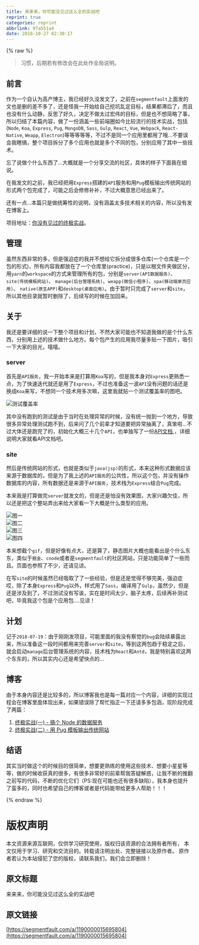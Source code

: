 ```yaml
---
title: 来来来，你可能没见过这么全的实战吧
reprint: true
categories: reprint
abbrlink: 97a551a4
date: 2018-10-27 02:30:17
---
```


{% raw %}
<blockquote>&#x4E60;&#x60EF;&#xFF0C;&#x540E;&#x671F;&#x82E5;&#x6709;&#x4FEE;&#x6539;&#x4F1A;&#x5728;&#x6B64;&#x5904;&#x4F5C;&#x5168;&#x5C40;&#x8BF4;&#x660E;&#x3002;</blockquote><h2 id="articleHeader0">&#x524D;&#x8A00;</h2><p>&#x4F5C;&#x4E3A;&#x4E00;&#x4E2A;&#x81EA;&#x8BA4;&#x4E3A;&#x9AD8;&#x4EA7;&#x535A;&#x4E3B;&#xFF0C;&#x6211;&#x5DF2;&#x7ECF;&#x597D;&#x4E45;&#x6CA1;&#x53D1;&#x6587;&#x4E86;&#xFF0C;&#x4E4B;&#x524D;&#x5728;<code>segmentfault</code>&#x4E0A;&#x9762;&#x53D1;&#x7684;&#x6587;&#x4E5F;&#x662F;&#x5220;&#x7684;&#x5DEE;&#x4E0D;&#x591A;&#x4E86;&#xFF0C;&#x8FD8;&#x662F;&#x602A;&#x6211;&#x4E00;&#x5F00;&#x59CB;&#x7ED9;&#x81EA;&#x5DF1;&#x6316;&#x5751;&#x4E71;&#x5B9A;&#x76EE;&#x6807;&#xFF0C;&#x7ED3;&#x679C;&#x90FD;&#x6EDE;&#x540E;&#x4E86;&#xFF0C;&#x800C;&#x4E14;&#x4E5F;&#x6CA1;&#x6709;&#x4EC0;&#x4E48;&#x52A8;&#x9759;&#xFF0C;&#x53CD;&#x601D;&#x4E86;&#x597D;&#x4E45;&#xFF0C;&#x51B3;&#x5B9A;&#x4E0D;&#x505A;&#x592A;&#x8FC7;&#x5B8F;&#x4F1F;&#x7684;&#x76EE;&#x6807;&#xFF0C;&#x4F46;&#x662F;&#x4E5F;&#x4E0D;&#x60F3;&#x7B80;&#x7565;&#x4E86;&#x4E8B;&#xFF0C;&#x6240;&#x4EE5;&#x5F52;&#x7ED3;&#x4E86;&#x672C;&#x7BC7;&#x5185;&#x5BB9;&#xFF0C;&#x505A;&#x4E86;&#x4E00;&#x4EFD;&#x6DB5;&#x76D6;&#x4E00;&#x4E9B;&#x524D;&#x7AEF;&#x5708;&#x5982;&#x4ECA;&#x6BD4;&#x8F83;&#x6D41;&#x884C;&#x7684;&#x6280;&#x672F;&#x5B9E;&#x6218;&#xFF0C;&#x5305;&#x62EC;(<code>Node</code>, <code>Koa</code>, <code>Express</code>, <code>Pug</code>, <code>MongoDB</code>, <code>Sass</code>, <code>Gulp</code>, <code>React</code>, <code>Vue</code>, <code>Webpack</code>, <code>React-Native</code>, <code>Weapp</code>, <code>Electron</code>)&#x7B49;&#x7B49;&#x7B49;&#x7B49;&#x7B49;&#xFF0C;&#x4E0D;&#x8FC7;&#x4E0D;&#x662F;&#x540C;&#x4E00;&#x4E2A;&#x5E94;&#x7528;&#x91CC;&#x90FD;&#x7528;&#x4E86;&#x54E6;...&#x4E0D;&#x8981;&#x8BEF;&#x4F1A;&#x6211;&#x778E;&#x641E;&#xFF0C;&#x6574;&#x4E2A;&#x9879;&#x76EE;&#x62C6;&#x5206;&#x4E86;&#x591A;&#x4E2A;&#x5E94;&#x7528;&#x4E5F;&#x5C31;&#x662F;&#x591A;&#x4E2A;&#x4E0D;&#x540C;&#x7684;&#x5305;&#xFF0C;&#x5206;&#x522B;&#x5E94;&#x7528;&#x4E86;&#x5176;&#x4E2D;&#x4E00;&#x4E9B;&#x6280;&#x672F;&#x3002;</p><p>&#x5FD8;&#x4E86;&#x8BF4;&#x505A;&#x4E2A;&#x4EC0;&#x4E48;&#x4E1C;&#x897F;&#x4E86;...&#x5927;&#x6982;&#x5C31;&#x662F;&#x4E00;&#x4E2A;&#x5206;&#x4EAB;&#x4EA4;&#x6D41;&#x7684;&#x793E;&#x533A;&#xFF0C;&#x5177;&#x4F53;&#x7684;&#x6837;&#x5B50;&#x4E0B;&#x9762;&#x6211;&#x5728;&#x7EC6;&#x8BF4;&#x3002;</p><p>&#x5728;&#x6211;&#x53D1;&#x6587;&#x7684;&#x4E4B;&#x524D;&#xFF0C;&#x6211;&#x5DF2;&#x7ECF;&#x628A;&#x7528;<code>Express</code>&#x642D;&#x5EFA;&#x7684;<code>API</code>&#x670D;&#x52A1;&#x548C;&#x7528;<code>Pug</code>&#x6A21;&#x677F;&#x8F93;&#x51FA;&#x4F20;&#x7EDF;&#x7F51;&#x7AD9;&#x7684;&#x5F62;&#x5F0F;&#x4E24;&#x4E2A;&#x5305;&#x5B8C;&#x6210;&#x4E86;&#xFF0C;&#x53EF;&#x80FD;&#x4E4B;&#x540E;&#x4F1A;&#x4FEE;&#x4FEE;&#x8865;&#x8865;&#xFF0C;&#x4E0D;&#x8FC7;&#x5927;&#x6982;&#x610F;&#x601D;&#x5DF2;&#x7ECF;&#x51FA;&#x6765;&#x4E86;&#x3002;</p><p>&#x8FD8;&#x6709;&#x4E00;&#x70B9;...&#x672C;&#x7BC7;&#x53EA;&#x662F;&#x505A;&#x7EDF;&#x7B79;&#x6027;&#x7684;&#x8BF4;&#x660E;&#xFF0C;&#x6CA1;&#x6709;&#x6DB5;&#x76D6;&#x592A;&#x591A;&#x6280;&#x672F;&#x76F8;&#x5173;&#x7684;&#x5185;&#x5BB9;&#xFF0C;&#x6240;&#x4EE5;&#x6CA1;&#x6709;&#x53D1;&#x5728;&#x535A;&#x5BA2;&#x4E0A;&#x3002;</p><p>&#x9879;&#x76EE;&#x5730;&#x5740;&#xFF1A;<a href="https://github.com/mintsweet/practice" rel="nofollow noreferrer" target="_blank">&#x4F60;&#x6CA1;&#x6709;&#x89C1;&#x8FC7;&#x7684;&#x7EC8;&#x6781;&#x5B9E;&#x6218;</a>&#x3002;</p><h2 id="articleHeader1">&#x7BA1;&#x7406;</h2><p>&#x867D;&#x7136;&#x4E1C;&#x897F;&#x975E;&#x5E38;&#x7684;&#x591A;&#xFF0C;&#x4F46;&#x662F;&#x5F3A;&#x8FEB;&#x75C7;&#x7684;&#x6211;&#x5E76;&#x4E0D;&#x60F3;&#x7ED9;&#x5B83;&#x62C6;&#x5206;&#x6210;&#x5F88;&#x591A;&#x4ED3;&#x5E93;(&#x4E00;&#x4E2A;&#x4ED3;&#x5E93;&#x662F;&#x4E00;&#x4E2A;&#x5305;&#x7684;&#x5F62;&#x5F0F;)&#xFF0C;&#x6240;&#x6709;&#x5185;&#x5BB9;&#x6211;&#x90FD;&#x653E;&#x5728;&#x4E86;&#x4E00;&#x4E2A;&#x4ED3;&#x5E93;&#x91CC;(practice)&#xFF0C;&#x53EA;&#x662F;&#x4EE5;&#x6839;&#x6587;&#x4EF6;&#x5939;&#x505A;&#x533A;&#x5206;&#xFF0C;&#x7528;<code>yarn</code>&#x7684;<code>workspace</code>&#x7684;&#x65B9;&#x5F0F;&#x6765;&#x7BA1;&#x7406;&#x6240;&#x6709;&#x7684;&#x5305;&#xFF0C;&#x5206;&#x522B;&#x662F;<code>server(API&#x6570;&#x636E;&#x670D;&#x52A1;)</code>&#x3001;<code>site(&#x4F20;&#x7EDF;&#x6A21;&#x677F;&#x7F51;&#x7AD9;)</code>&#x3001; <code>manage(&#x540E;&#x53F0;&#x7BA1;&#x7406;&#x7CFB;&#x7EDF;)</code>&#x3001;<code>weapp(&#x5FAE;&#x4FE1;&#x5C0F;&#x7A0B;&#x5E8F;)</code>&#x3001;<code>spa(&#x79FB;&#x52A8;&#x7AEF;&#x5355;&#x9875;&#x5E94;&#x7528;)</code>&#x3001; <code>native(&#x539F;&#x751F;APP)</code>&#x548C;<code>desktop(&#x684C;&#x9762;&#x5E94;&#x7528;)</code>&#x3002;&#x7531;&#x4E8E;&#x6682;&#x65F6;&#x53EA;&#x5B8C;&#x6210;&#x4E86;<code>server</code>&#x548C;<code>site</code>&#xFF0C;&#x6240;&#x4EE5;&#x5176;&#x4ED6;&#x76EE;&#x5F55;&#x5C31;&#x6682;&#x65F6;&#x5220;&#x9664;&#x4E86;&#xFF0C;&#x540E;&#x7EED;&#x5199;&#x7684;&#x65F6;&#x5019;&#x5728;&#x52A0;&#x56DE;&#x6765;&#x3002;</p><h2 id="articleHeader2">&#x5173;&#x4E8E;</h2><p>&#x6211;&#x8FD8;&#x662F;&#x8981;&#x8BE6;&#x7EC6;&#x7684;&#x8BF4;&#x4E00;&#x4E0B;&#x6574;&#x4E2A;&#x9879;&#x76EE;&#x548C;&#x8BA1;&#x5212;&#xFF0C;&#x4E0D;&#x7136;&#x5927;&#x5BB6;&#x53EF;&#x80FD;&#x4E5F;&#x4E0D;&#x77E5;&#x9053;&#x6211;&#x505A;&#x7684;&#x662F;&#x4E2A;&#x4EC0;&#x4E48;&#x4E1C;&#x897F;&#xFF0C;&#x5206;&#x522B;&#x7528;&#x4E0A;&#x8FF0;&#x7684;&#x6280;&#x672F;&#x505A;&#x4EC0;&#x4E48;&#x5730;&#x65B9;&#x3002;&#x6BCF;&#x4E2A;&#x5305;&#x4EA7;&#x751F;&#x7684;&#x5E94;&#x7528;&#x6211;&#x5C3D;&#x91CF;&#x591A;&#x8D34;&#x4E00;&#x4E0B;&#x56FE;&#x7247;&#xFF0C;&#x5438;&#x5F15;&#x4E00;&#x4E0B;&#x5927;&#x5BB6;&#x7684;&#x76EE;&#x5149;&#xFF0C;&#x563B;&#x563B;&#x3002;</p><h3 id="articleHeader3">server</h3><p>&#x9996;&#x5148;&#x662F;<code>API&#x670D;&#x52A1;</code>&#xFF0C;&#x6211;&#x4E00;&#x5F00;&#x59CB;&#x672C;&#x6765;&#x662F;&#x6253;&#x7B97;&#x7528;<code>Koa</code>&#x5199;&#x7684;&#xFF0C;&#x4F46;&#x662F;&#x6211;&#x672C;&#x8EAB;&#x5BF9;<code>Express</code>&#x66F4;&#x719F;&#x6089;&#x4E00;&#x70B9;&#xFF0C;&#x4E3A;&#x4E86;&#x5FEB;&#x901F;&#x8FED;&#x4EE3;&#x5C31;&#x8FD8;&#x662F;&#x7528;&#x4E86;<code>Express</code>&#xFF0C;&#x4E0D;&#x8FC7;&#x4E5F;&#x51C6;&#x5907;&#x8FD9;&#x4E00;&#x6CE2;<code>API</code>&#x6CA1;&#x6709;&#x95EE;&#x9898;&#x7684;&#x8BDD;&#x8FD8;&#x662F;&#x6362;&#x6210;<code>Koa</code>&#x6765;&#x5199;&#xFF0C;&#x4E0D;&#x60F3;&#x540C;&#x4E00;&#x4E2A;&#x6280;&#x672F;&#x7528;&#x591A;&#x6B21;&#x561B;&#xFF0C;&#x8FD9;&#x91CC;&#x6211;&#x5C31;&#x8D34;&#x4E00;&#x4E2A;&#x6D4B;&#x8BD5;&#x8986;&#x76D6;&#x7387;&#x7684;&#x56FE;&#x5427;&#x3002;</p><p><span class="img-wrap"><img data-src="/img/remote/1460000015695807?w=1920&amp;h=534" src="https://static.alili.tech/img/remote/1460000015695807?w=1920&amp;h=534" alt="&#x6D4B;&#x8BD5;&#x8986;&#x76D6;&#x7387;" title="&#x6D4B;&#x8BD5;&#x8986;&#x76D6;&#x7387;" style="cursor:pointer;display:inline"></span></p><p>&#x5176;&#x4E2D;&#x6CA1;&#x6709;&#x8DD1;&#x5230;&#x7684;&#x6D4B;&#x8BD5;&#x662F;&#x7531;&#x4E8E;&#x5F53;&#x65F6;&#x5728;&#x5904;&#x7406;&#x5F02;&#x5E38;&#x7684;&#x65F6;&#x5019;&#xFF0C;&#x6CA1;&#x6709;&#x7EDF;&#x4E00;&#x629B;&#x5230;&#x4E00;&#x4E2A;&#x5730;&#x65B9;&#xFF0C;&#x5BFC;&#x81F4;&#x5F88;&#x591A;&#x5F02;&#x5E38;&#x5904;&#x7406;&#x6D4B;&#x8BD5;&#x8DD1;&#x4E0D;&#x5230;&#xFF0C;&#x540E;&#x6765;&#x95EE;&#x4E86;&#x51E0;&#x4E2A;&#x524D;&#x8F88;&#x624D;&#x77E5;&#x9053;&#x8981;&#x628A;&#x5F02;&#x5E38;&#x62BD;&#x79BB;&#x4E86;&#xFF0C;&#x771F;&#x7B28;&#x5566;...&#x4E0D;&#x8FC7;&#x5927;&#x4F53;&#x8FD8;&#x662F;&#x8DD1;&#x5B8C;&#x4E86;&#x7684;&#xFF0C;&#x521D;&#x59CB;&#x5316;&#x5927;&#x6982;&#x4E09;&#x5341;&#x51E0;&#x4E2A;<code>API</code>&#xFF0C;&#x4E5F;&#x5355;&#x72EC;&#x5199;&#x4E86;&#x4E00;&#x4EFD;<a href="https://github.com/mintsweet/practice/blob/master/API.md" rel="nofollow noreferrer" target="_blank">API&#x6587;&#x6863;</a>,&#xFF0C;&#x8BE6;&#x7EC6;&#x8BF4;&#x660E;&#x5927;&#x5BB6;&#x5C31;&#x770B;API&#x6587;&#x6863;&#x5427;&#x3002;</p><h3 id="articleHeader4">site</h3><p>&#x7136;&#x540E;&#x662F;&#x4F20;&#x7EDF;&#x7F51;&#x7AD9;&#x7684;&#x5F62;&#x5F0F;&#xFF0C;&#x4E5F;&#x5C31;&#x662F;&#x7C7B;&#x4F3C;&#x4E8E;<code>java(jsp)</code>&#x7684;&#x5F62;&#x5F0F;&#xFF0C;&#x672C;&#x6765;&#x8FD9;&#x79CD;&#x5F62;&#x5F0F;&#x6570;&#x636E;&#x5E94;&#x8BE5;&#x6765;&#x6E90;&#x4E8E;&#x6570;&#x636E;&#x5E93;&#x7684;&#xFF0C;&#x4F46;&#x662F;&#x4E3A;&#x4E86;&#x6211;&#x4E0A;&#x8FF0;&#x7684;<code>API&#x670D;&#x52A1;</code>&#x7684;&#x516C;&#x5171;&#x6027;&#xFF0C;&#x6240;&#x4EE5;&#x8FD9;&#x4E2A;&#x5305;&#xFF0C;&#x5E76;&#x6CA1;&#x6709;&#x64CD;&#x4F5C;&#x6570;&#x636E;&#x5E93;&#x7684;&#x5185;&#x5BB9;&#xFF0C;&#x6240;&#x6709;&#x6570;&#x636E;&#x8FD8;&#x662F;&#x6765;&#x6E90;&#x4E8E;<code>API&#x670D;&#x52A1;</code>&#xFF0C;&#x6280;&#x672F;&#x6808;&#x4E3A;<code>Express</code>&#x7ED3;&#x5408;<code>Pug</code>&#x5B8C;&#x6210;&#x3002;</p><p>&#x672C;&#x6765;&#x6211;&#x662F;&#x6253;&#x7B97;&#x505A;&#x5B8C;<code>server</code>&#x5C31;&#x53D1;&#x6587;&#x7684;&#xFF0C;&#x4F46;&#x662F;&#x8FD8;&#x662F;&#x6015;&#x6CA1;&#x6709;&#x6548;&#x679C;&#x56FE;&#xFF0C;&#x5927;&#x5BB6;&#x5174;&#x8DA3;&#x6B20;&#x4F73;&#xFF0C;&#x6240;&#x4EE5;&#x8FD8;&#x662F;&#x628A;&#x8FD9;&#x4E2A;&#x6574;&#x7AD9;&#x5F04;&#x51FA;&#x6765;&#x7ED9;&#x5927;&#x5BB6;&#x770B;&#x4E00;&#x4E0B;&#x5927;&#x6982;&#x662F;&#x4EC0;&#x4E48;&#x7C7B;&#x578B;&#x7684;&#x5E94;&#x7528;&#x3002;</p><p><span class="img-wrap"><img data-src="/img/remote/1460000015695808?w=1920&amp;h=1030" src="https://static.alili.tech/img/remote/1460000015695808?w=1920&amp;h=1030" alt="&#x56FE;&#x4E00;" title="&#x56FE;&#x4E00;" style="cursor:pointer;display:inline"></span><br><span class="img-wrap"><img data-src="/img/remote/1460000015695809?w=1920&amp;h=1030" src="https://static.alili.tech/img/remote/1460000015695809?w=1920&amp;h=1030" alt="&#x56FE;&#x4E8C;" title="&#x56FE;&#x4E8C;" style="cursor:pointer;display:inline"></span><br><span class="img-wrap"><img data-src="/img/remote/1460000015695810" src="https://static.alili.tech/img/remote/1460000015695810" alt="&#x56FE;&#x4E09;" title="&#x56FE;&#x4E09;" style="cursor:pointer;display:inline"></span><br><span class="img-wrap"><img data-src="/img/remote/1460000015695811?w=1920&amp;h=1030" src="https://static.alili.tech/img/remote/1460000015695811?w=1920&amp;h=1030" alt="&#x56FE;&#x56DB;" title="&#x56FE;&#x56DB;" style="cursor:pointer;display:inline"></span></p><p>&#x672C;&#x6765;&#x60F3;&#x622A;&#x4E2A;<code>gif</code>&#xFF0C;&#x4F46;&#x662F;&#x597D;&#x50CF;&#x6709;&#x70B9;&#x5927;&#xFF0C;&#x8FD8;&#x662F;&#x7B97;&#x4E86;&#xFF0C;&#x9759;&#x6001;&#x56FE;&#x7247;&#x5927;&#x6982;&#x4E5F;&#x80FD;&#x770B;&#x51FA;&#x662F;&#x4E2A;&#x4EC0;&#x4E48;&#x4E1C;&#x4E1C;&#xFF0C;&#x7C7B;&#x4F3C;&#x4E8E;<code>&#x6398;&#x91D1;</code>&#x3001;<code>cnode</code>&#x6216;&#x8005;&#x662F;<code>segmentfault</code>&#x7684;&#x793E;&#x533A;&#x7F51;&#x7AD9;&#xFF0C;&#x53EA;&#x662F;&#x529F;&#x80FD;&#x7B80;&#x5355;&#x4E86;&#x4E00;&#x4E9B;&#x800C;&#x4E14;&#x3002;&#x9875;&#x9762;&#x4E5F;&#x53C2;&#x7167;&#x4E86;&#x4E0D;&#x5C11;&#xFF0C;&#x8FD8;&#x8BF7;&#x89C1;&#x8C05;&#x3002;</p><p>&#x5728;&#x5199;<code>site</code>&#x7684;&#x65F6;&#x5019;&#x867D;&#x7136;&#x5DF2;&#x7ECF;&#x5438;&#x53D6;&#x4E86;&#x4E86;&#x4E00;&#x4E9B;&#x7ECF;&#x9A8C;&#xFF0C;&#x4F46;&#x662F;&#x8FD8;&#x662F;&#x89C9;&#x5F97;&#x4E0D;&#x591F;&#x5B8C;&#x7F8E;&#xFF0C;&#x5F3A;&#x8FEB;&#x75C7;&#x54CE;&#xFF0C;&#x9664;&#x4E86;&#x672C;&#x8EAB;<code>Express</code>&#x548C;<code>Pug</code>&#x4EE5;&#x5916;&#xFF0C;&#x6837;&#x5F0F;&#x7528;&#x4E86;<code>Sass</code>&#xFF0C;&#x7F16;&#x8BD1;&#x7528;&#x4E86;<code>Gulp</code>&#xFF0C;&#x867D;&#x7136;&#x5C11;&#xFF0C;&#x4F46;&#x662F;&#x8FD8;&#x662F;&#x6D89;&#x53CA;&#x5230;&#x4E86;&#xFF0C;&#x4E0D;&#x8FC7;&#x6D4B;&#x8BD5;&#x6CA1;&#x6709;&#x5199;&#x8BF6;&#xFF0C;&#x5B9E;&#x5728;&#x662F;&#x65F6;&#x95F4;&#x592A;&#x5C11;&#xFF0C;&#x8111;&#x5B50;&#x592A;&#x75BC;&#xFF0C;&#x540E;&#x7EED;&#x518D;&#x8865;&#x6D4B;&#x8BD5;&#x5427;&#xFF0C;&#x6BD5;&#x7ADF;&#x6211;&#x8FD9;&#x4E2A;&#x5305;&#x662F;&#x4E2A;&#x5E94;&#x7528;&#x5305;....&#x89C1;&#x8C05;&#xFF01;</p><h2 id="articleHeader5">&#x8BA1;&#x5212;</h2><p>&#x8BB0;&#x4E8E;<code>2018-07-19</code>&#xFF1A;&#x7531;&#x4E8E;&#x521A;&#x521A;&#x53D1;&#x9879;&#x76EE;&#xFF0C;&#x53EF;&#x80FD;&#x91CC;&#x9762;&#x7684;&#x6211;&#x6CA1;&#x6709;&#x5BDF;&#x89C9;&#x7684;<code>bug</code>&#x4F1A;&#x9646;&#x7EED;&#x66B4;&#x9732;&#x51FA;&#x6765;&#xFF0C;&#x6240;&#x4EE5;&#x51C6;&#x5907;&#x8FD9;&#x4E00;&#x6BB5;&#x65F6;&#x95F4;&#x90FD;&#x7528;&#x6765;&#x5B8C;&#x5584;<code>server</code>&#x548C;<code>site</code>&#xFF0C;&#x7B49;&#x5230;&#x8FD9;&#x4E24;&#x5305;&#x8D8B;&#x4E8E;&#x7A33;&#x5B9A;&#x4E4B;&#x540E;&#xFF0C;&#x5C31;&#x4F1A;&#x542F;&#x52A8;<code>manage</code>&#x540E;&#x53F0;&#x7BA1;&#x7406;&#x7CFB;&#x7EDF;&#x7684;&#x5185;&#x5BB9;&#xFF0C;&#x6280;&#x672F;&#x6808;&#x4E3A;<code>React</code>&#x548C;<code>Antd</code>&#xFF0C;&#x6211;&#x662F;&#x7279;&#x522B;&#x559C;&#x6B22;&#x8FD9;&#x4E24;&#x4E2A;&#x4E1C;&#x4E1C;&#x7684;&#xFF0C;&#x6240;&#x4EE5;&#x5176;&#x5B9E;&#x5185;&#x5FC3;&#x8FD8;&#x662F;&#x5E0C;&#x671B;&#x5FEB;&#x70B9;&#x7684;...</p><h2 id="articleHeader6">&#x535A;&#x5BA2;</h2><p>&#x7531;&#x4E8E;&#x672C;&#x8EAB;&#x5185;&#x5BB9;&#x8FD8;&#x662F;&#x6BD4;&#x8F83;&#x591A;&#x7684;&#xFF0C;&#x6240;&#x4EE5;&#x535A;&#x5BA2;&#x6211;&#x4E5F;&#x662F;&#x6BCF;&#x4E00;&#x7BC7;&#x5BF9;&#x5E94;&#x4E00;&#x4E2A;&#x5185;&#x5BB9;&#xFF0C;&#x8BE6;&#x7EC6;&#x7684;&#x5B9E;&#x73B0;&#x8FC7;&#x7A0B;&#x4F1A;&#x5728;&#x535A;&#x5BA2;&#x91CC;&#x9762;&#x4F53;&#x73B0;&#x51FA;&#x6765;&#xFF0C;&#x5982;&#x679C;&#x9519;&#x8BEF;&#x9664;&#x4E86;&#x5E2E;&#x5FD9;&#x6307;&#x6B63;&#x4E00;&#x4E0B;&#x8FD8;&#x8BF7;&#x591A;&#x591A;&#x5305;&#x6DB5;&#xFF0C;&#x73B0;&#x9636;&#x6BB5;&#x5B8C;&#x6210;&#x4E86;&#x4E24;&#x7BC7;&#xFF1A;</p><ol><li><a href="https://github.com/mintsweet/blog/issues/2" rel="nofollow noreferrer" target="_blank">&#x7EC8;&#x6781;&#x5B9E;&#x6218;(&#x4E00;) - &#x641E;&#x4E2A; Node &#x7684;&#x6570;&#x636E;&#x670D;&#x52A1;</a></li><li><a href="https://github.com/mintsweet/blog/issues/3" rel="nofollow noreferrer" target="_blank">&#x7EC8;&#x6781;&#x5B9E;&#x6218;(&#x4E8C;) - &#x7528; Pug &#x6A21;&#x677F;&#x8F93;&#x51FA;&#x4F20;&#x7EDF;&#x7F51;&#x7AD9;</a></li></ol><h2 id="articleHeader7">&#x7ED3;&#x8BED;</h2><p>&#x5176;&#x5B9E;&#x5F53;&#x65F6;&#x505A;&#x8FD9;&#x4E2A;&#x7684;&#x65F6;&#x5019;&#x76EE;&#x7684;&#x5F88;&#x7B80;&#x5355;&#xFF0C;&#x60F3;&#x8981;&#x66F4;&#x719F;&#x7EC3;&#x7684;&#x4F7F;&#x7528;&#x8FD9;&#x4E9B;&#x6280;&#x672F;&#x3001;&#x60F3;&#x8981;&#x5C0F;&#x661F;&#x661F;&#x7B49;&#x7B49;&#xFF0C;&#x505A;&#x7684;&#x65F6;&#x5019;&#x6536;&#x83B7;&#x771F;&#x7684;&#x5F88;&#x591A;&#xFF0C;&#x6709;&#x5F88;&#x591A;&#x975E;&#x5E38;&#x597D;&#x7684;&#x524D;&#x8F88;&#x5E2E;&#x6211;&#x7B54;&#x7591;&#x89E3;&#x60D1;&#xFF0C;&#x8BA9;&#x6211;&#x4E0D;&#x65AD;&#x7684;&#x63A8;&#x7FFB;&#x4E4B;&#x524D;&#x5199;&#x7684;&#x4EE3;&#x7801;&#xFF0C;&#x4E0D;&#x65AD;&#x7684;&#x4F18;&#x5316;&#x5B83;&#x4EEC;&#xFF08;PS:&#x73B0;&#x5728;&#x53EF;&#x80FD;&#x4E5F;&#x8FD8;&#x6709;&#x5F88;&#x591A;&#x7F3A;&#x9677;&#xFF09;&#xFF0C;&#x6211;&#x672C;&#x8EAB;&#x4E5F;&#x63D0;&#x5347;&#x4E86;&#x86EE;&#x591A;&#x7684;&#xFF0C;&#x540C;&#x65F6;&#x4E5F;&#x5E0C;&#x671B;&#x81EA;&#x5DF1;&#x7684;&#x535A;&#x5BA2;&#x6216;&#x8005;&#x662F;&#x4EE3;&#x7801;&#x80FD;&#x5E26;&#x7ED9;&#x66F4;&#x591A;&#x4EBA;&#x5E2E;&#x52A9;&#xFF01;&#xFF01;&#xFF01;</p>
{% endraw %}

# 版权声明
本文资源来源互联网，仅供学习研究使用，版权归该资源的合法拥有者所有，
本文仅用于学习、研究和交流目的。转载请注明出处、完整链接以及原作者。
原作者若认为本站侵犯了您的版权，请联系我们，我们会立即删除！

## 原文标题
来来来，你可能没见过这么全的实战吧

## 原文链接
[https://segmentfault.com/a/1190000015695804](https://segmentfault.com/a/1190000015695804)

